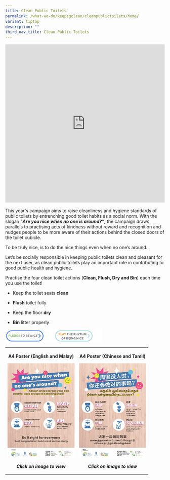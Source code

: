 ```yaml
---
title: Clean Public Toilets
permalink: /what-we-do/keepsgclean/cleanpublictoilets/home/
variant: tiptap
description: ""
third_nav_title: Clean Public Toilets
---
```

<div class="iframe-wrapper">
<iframe height="500" width="100%" allowfullscreen="true" frameborder="0" src="https://www.youtube.com/embed/aGgerZobzms"></iframe>
</div>
<p>This year's campaign aims to raise cleanliness and hygiene standards of
public toilets by entrenching good toilet habits&nbsp;as a social norm.
With the slogan "<strong><em>Are you nice when no one is around?"</em></strong><em>, </em>the
campaign draws parallels to practising acts of kindness without reward
and recognition and nudges people to be more aware of their actions behind
the closed doors of the toilet cubicle.</p>
<p>To be truly nice, is to do the nice things even when no one’s around.</p>
<p>Let’s be socially responsible&nbsp;in keeping public toilets clean and
pleasant for the next user, as clean public toilets play an important role
in contributing to good public health and hygiene.</p>
<p>Practise the four clean toilet actions (<strong>Clean, Flush, Dry and Bin</strong>)
each time you use the toilet!</p>
<ul data-tight="true" class="tight">
<li>
<p>Keep the toilet seats <strong>clean</strong>
</p>
</li>
<li>
<p><strong>Flush</strong> toilet fully</p>
</li>
<li>
<p>Keep the floor <strong>dry</strong>
</p>
</li>
<li>
<p><strong>Bin</strong> litter properly&nbsp;</p>
</li>
</ul><a class="isomer-image-wrapper" href="https://go.gov.sg/letsbenice"><img style="width: 30%;" height="auto" width="100%" alt="Pledge Now" src="/images/Keep SG Clean/Clean Public Toilets/pledge_now.png"></a>
<a class="isomer-image-wrapper" href="https://go.gov.sg/letsbenice">
<img style="width: 30%;" height="auto" width="100%" alt="Play Now" src="/images/Keep SG Clean/Clean Public Toilets/play_now.png">
</a>
<table style="minWidth: 50px">
<colgroup>
<col>
<col>
</colgroup>
<tbody>
<tr>
<th rowspan="1" colspan="1">
<p>A4 Poster (English and Malay)</p>
<div class="isomer-image-wrapper">
<img style="width: 100%;" height="auto" width="100%" alt="(Eng + Malay) NEA CPT_A4 Poster" src="/images/Keep SG Clean/Clean Public Toilets/eng_malay__nea_cpt_a4_poster_tmb_medium.jpg">
</div>
<p><em>Click on image to view</em>
</p>
</th>
<th rowspan="1" colspan="1">
<p><strong>A4 Poster (Chinese and Tamil)</strong>
</p>
<div class="isomer-image-wrapper">
<img style="width: 100%" height="auto" width="100%" alt="(Chi + Tamil) NEA CPT_A4 Poster" src="/images/Keep SG Clean/Clean Public Toilets/chi_tamil__nea_cpt_a4_poster_tmb_medium.jpg">
</div>
<p><em>Click on image to view</em>
</p>
</th>
</tr>
</tbody>
</table>
<p></p>